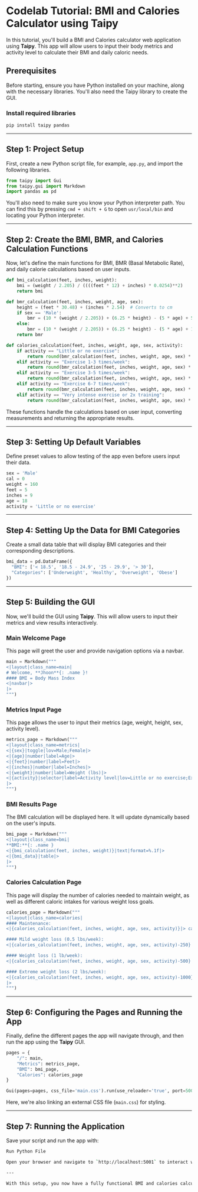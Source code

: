 # Codelab Tutorial: BMI and Calories Calculator using Taipy

In this tutorial, you'll build a BMI and Calories calculator web application using **Taipy**. This app will allow users to input their body metrics and activity level to calculate their BMI and daily caloric needs.

## Prerequisites

Before starting, ensure you have Python installed on your machine, along with the necessary libraries. You'll also need the Taipy library to create the GUI.

### Install required libraries

```bash
pip install taipy pandas
```

---

## Step 1: Project Setup

First, create a new Python script file, for example, `app.py`, and import the following libraries.

```python
from taipy import Gui
from taipy.gui import Markdown
import pandas as pd
```

You'll also need to make sure you know your Python interpreter path. You can find this by pressing `cmd + shift + G` to open `usr/local/bin` and locating your Python interpreter.

---

## Step 2: Create the BMI, BMR, and Calories Calculation Functions

Now, let's define the main functions for BMI, BMR (Basal Metabolic Rate), and daily calorie calculations based on user inputs.

```python
def bmi_calculation(feet, inches, weight):
    bmi = (weight / 2.205) / ((((feet * 12) + inches) * 0.0254)**2)
    return bmi

def bmr_calculation(feet, inches, weight, age, sex):
    height = (feet * 30.48) + (inches * 2.54)  # Converts to cm
    if sex == 'Male':
        bmr = (10 * (weight / 2.205)) + (6.25 * height) - (5 * age) + 5
    else:
        bmr = (10 * (weight / 2.205)) + (6.25 * height) - (5 * age) + 161
    return bmr

def calories_calculation(feet, inches, weight, age, sex, activity):
    if activity == "Little or no exercise":
        return round(bmr_calculation(feet, inches, weight, age, sex) * 1.2)
    elif activity == "Exercise 1-3 times/week":
        return round(bmr_calculation(feet, inches, weight, age, sex) * 1.375)
    elif activity == "Exercise 3-5 times/week":
        return round(bmr_calculation(feet, inches, weight, age, sex) * 1.55)
    elif activity == "Exercise 6-7 times/week":
        return round(bmr_calculation(feet, inches, weight, age, sex) * 1.725)
    elif activity == "Very intense exercise or 2x training":
        return round(bmr_calculation(feet, inches, weight, age, sex) * 1.9)
```

These functions handle the calculations based on user input, converting measurements and returning the appropriate results.

---

## Step 3: Setting Up Default Variables

Define preset values to allow testing of the app even before users input their data.

```python
sex = 'Male'
cal = 0
weight = 160
feet = 5
inches = 9
age = 18
activity = 'Little or no exercise'
```

---

## Step 4: Setting Up the Data for BMI Categories

Create a small data table that will display BMI categories and their corresponding descriptions.

```python
bmi_data = pd.DataFrame({
  "BMI": ['< 18.5', '18.5 - 24.9', '25 - 29.9', '> 30'],
  "Categories": ['Underweight', 'Healthy', 'Overweight', 'Obese']
})
```

---

## Step 5: Building the GUI

Now, we'll build the GUI using **Taipy**. This will allow users to input their metrics and view results interactively.

### Main Welcome Page

This page will greet the user and provide navigation options via a navbar.

```python
main = Markdown("""
<|layout|class_name=main|
# Welcome, **Jhoon**{: .name }!
#### BMI = Body Mass Index
<|navbar|>
|>
""")
```

### Metrics Input Page

This page allows the user to input their metrics (age, weight, height, sex, activity level).

```python
metrics_page = Markdown("""
<|layout|class_name=metrics|
<|{sex}|toggle|lov=Male;Female|>
<|{age}|number|label=Age|>
<|{feet}|number|label=Feet|>
<|{inches}|number|label=Inches|>
<|{weight}|number|label=Weight (lbs)|>
<|{activity}|selector|label=Activity level|lov=Little or no exercise;Exercise 1-3 times/week;Exercise 3-5 times/week;Exercise 6-7 times/week;Very intense exercise or 2x training|dropdown|>
|>
""")
```

### BMI Results Page

The BMI calculation will be displayed here. It will update dynamically based on the user's inputs.

```python
bmi_page = Markdown("""
<|layout|class_name=bmi|
**BMI:**{: .name }
<|{bmi_calculation(feet, inches, weight)}|text|format=%.1f|>
<|{bmi_data}|table|>
|>
""")
```

### Calories Calculation Page

This page will display the number of calories needed to maintain weight, as well as different caloric intakes for various weight loss goals.

```python
calories_page = Markdown("""
<|layout|class_name=calories|
#### Maintenance:
<|{calories_calculation(feet, inches, weight, age, sex, activity)}|> cal/day

#### Mild weight loss (0.5 lbs/week):
<|{calories_calculation(feet, inches, weight, age, sex, activity)-250}|> cal/day

#### Weight loss (1 lb/week):
<|{calories_calculation(feet, inches, weight, age, sex, activity)-500}|> cal/day

#### Extreme weight loss (2 lbs/week):
<|{calories_calculation(feet, inches, weight, age, sex, activity)-1000}|> cal/day
|>
""")
```

---

## Step 6: Configuring the Pages and Running the App

Finally, define the different pages the app will navigate through, and then run the app using the **Taipy** GUI.

```python
pages = {
    "/": main,
    "Metrics": metrics_page,
    "BMI": bmi_page,
    "Calories": calories_page
}

Gui(pages=pages, css_file='main.css').run(use_reloader='true', port=5001)
```

Here, we're also linking an external CSS file (`main.css`) for styling.

---

## Step 7: Running the Application

Save your script and run the app with:

```bash
Run Python File

Open your browser and navigate to `http://localhost:5001` to interact with your BMI and Calories Calculator.

---

With this setup, you now have a fully functional BMI and calories calculator app built using **Taipy**!
```
